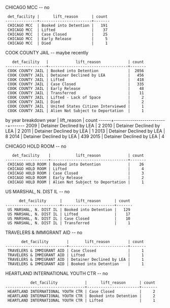 CHICAGO MCC -- no

     det_facility |      lift_reason      | count
    --------------+-----------------------+-------
     CHICAGO MCC  | Booked into Detention |   191
     CHICAGO MCC  | Lifted                |    37
     CHICAGO MCC  | Case Closed           |    25
     CHICAGO MCC  | Early Release         |     5
     CHICAGO MCC  | Died                  |     1

COOK COUNTY JAIL -- maybe recently

       det_facility   |            lift_reason            | count
    ------------------+-----------------------------------+-------
     COOK COUNTY JAIL | Booked into Detention             |  2056
     COOK COUNTY JAIL | Detainer Declined by LEA          |   456
     COOK COUNTY JAIL | Lifted                            |   418
     COOK COUNTY JAIL | Case Closed                       |   335
     COOK COUNTY JAIL | Early Release                     |    48
     COOK COUNTY JAIL | Transferred                       |    11
     COOK COUNTY JAIL | Lifted - Lack of Space            |     2
     COOK COUNTY JAIL | Died                              |     2
     COOK COUNTY JAIL | United States Citizen Interviewed |     1
     COOK COUNTY JAIL | Alien Not Subject to Deportation  |     1

by year breakdown
     year |       lift_reason        | count
    ------+--------------------------+-------
     2009 | Detainer Declined by LEA |     2
     2010 | Detainer Declined by LEA |     2
     2011 | Detainer Declined by LEA |     1
     2013 | Detainer Declined by LEA |     8
     2014 | Detainer Declined by LEA |   439
     2015 | Detainer Declined by LEA |     4


CHICAGO HOLD ROOM -- no

       det_facility    |           lift_reason            | count
    -------------------+----------------------------------+-------
     CHICAGO HOLD ROOM | Booked into Detention            |    26
     CHICAGO HOLD ROOM | Lifted                           |     4
     CHICAGO HOLD ROOM | Case Closed                      |     3
     CHICAGO HOLD ROOM | Early Release                    |     2
     CHICAGO HOLD ROOM | Alien Not Subject to Deportation |     1

US MARSHAL, N. DIST IL -- no

          det_facility      |      lift_reason      | count
    ------------------------+-----------------------+-------
     US MARSHAL, N. DIST IL | Booked into Detention |   129
     US MARSHAL, N. DIST IL | Lifted                |    17
     US MARSHAL, N. DIST IL | Case Closed           |    10
     US MARSHAL, N. DIST IL | Transferred           |     1

TRAVELERS & IMMIGRANT AID -- no

           det_facility        |       lift_reason        | count
    ---------------------------+--------------------------+-------
     TRAVELERS & IMMIGRANT AID | Case Closed              |     1
     TRAVELERS & IMMIGRANT AID | Lifted                   |     1
     TRAVELERS & IMMIGRANT AID | Detainer Declined by LEA |     1
     TRAVELERS & IMMIGRANT AID | Booked into Detention    |     1

HEARTLAND INTERNATIONAL YOUTH CTR -- no

               det_facility            |      lift_reason      | count
    -----------------------------------+-----------------------+-------
     HEARTLAND INTERNATIONAL YOUTH CTR | Case Closed           |     2
     HEARTLAND INTERNATIONAL YOUTH CTR | Booked into Detention |     2
     HEARTLAND INTERNATIONAL YOUTH CTR | Lifted                |     1
